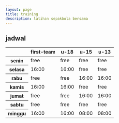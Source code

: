 ```yaml
---
layout: page
title: training
description: latihan sepakbola bersama
---
```


## jadwal
<table>
  <thead>
    <tr>
      <th scope="col"></th>
      <th scope="col">first-team</th>
      <th scope="col">u-18</th>
      <th scope="col">u-15</th>
      <th scope="col">u-13</th>
    </tr>
  </thead>
  <tbody>
    <tr>
      <th scope="row">senin</th>
      <td>free</td>
      <td>free</td>
      <td>free</td>
      <td>free</td>
    </tr>
    <tr>
      <th scope="row">selasa</th>
      <td>16:00</td>
      <td>16:00</td>
      <td>free</td>
      <td>free</td>
    </tr>
    <tr>
      <th scope="row">rabu</th>
      <td>free</td>
      <td>free</td>
      <td>16:00</td>
      <td>16:00</td>
    </tr>
    <tr>
      <th scope="row">kamis</th>
      <td>16:00</td>
      <td>16:00</td>
      <td>free</td>
      <td>free</td>
    </tr>
    <tr>
      <th scope="row">jumat</th>
      <td>free</td>
      <td>free</td>
      <td>16:00</td>
      <td>16:00</td>
    </tr>
    <tr>
      <th scope="row">sabtu</th>
      <td>free</td>
      <td>free</td>
      <td>free</td>
      <td>free</td>
    </tr>
    <tr>
      <th scope="row">minggu</th>
      <td>16:00</td>
      <td>16:00</td>
      <td>08:00</td>
      <td>08:00</td>
    </tr>
  </tbody>
</table>

